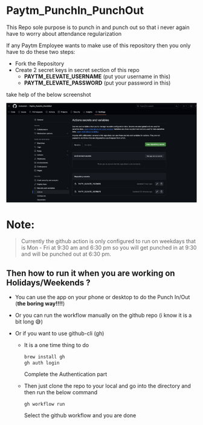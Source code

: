 # Paytm_PunchIn_PunchOut

This Repo sole purpose is to punch in and punch out so that i never again have to worry about attendance regularization

If any Paytm Employee wants to make use of this repository then you only have to do these two steps:
 - Fork the Repository 
 - Create 2 secret keys in secret section of this repo
   - **PAYTM_ELEVATE_USERNAME** (put your username in this)
   - **PAYTM_ELEVATE_PASSWORD** (put your password in this)

take help of the below screenshot 


![github_actions_secret_keys](./imgs/github_action_secret_keys.png)


# Note:
> Currently the github action is only configured to run on weekdays that is Mon - Fri at 9:30 am and 6:30 pm so you will get punched in at 9:30 and will be punched out at 6:30 pm.


## Then how to run it when you are working on Holidays/Weekends ?
- You can use the app on your phone or desktop to do the Punch In/Out (**the boring way!!!!**)
- Or you can run the workflow manually on the github repo (i know it is a bit long 😅)
- Or if you want to use github-cli (gh) 

  - It is a one time thing to do
    ```shell
    brew install gh
    gh auth login
    ```
    Complete the Authentication part

  - Then just clone the repo to your local and go into the directory and then run the below command
    ```shell
    gh workflow run 
    ```
    Select the github workflow and you are done
    

